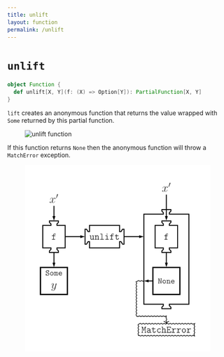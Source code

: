 ```yaml
---
title: unlift
layout: function
permalink: /unlift
---
```


# `unlift`

~~~ scala
object Function {
  def unlift[X, Y](f: (X) => Option[Y]): PartialFunction[X, Y]
}
~~~

`lift` creates an anonymous function that returns the value wrapped with `Some` returned by this partial function.

<figure class="diagram">
  <img src="images/unlift.1.svg" alt="unlift function">
  <!-- <figcaption class="diagram-desc"></figcaption> -->
</figure>

If this function returns `None` then the anonymous function will throw a `MatchError` exception.

<figure class="diagram">
  <img src="images/unlift.2.svg" alt="unlift function">
  <!-- <figcaption class="diagram-desc"></figcaption> -->
</figure>

